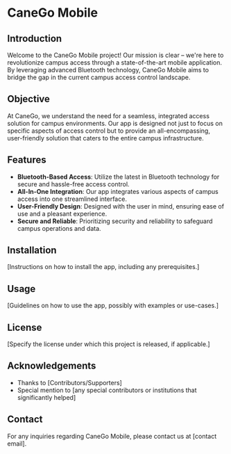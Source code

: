 # CaneGo Mobile

## Introduction
Welcome to the CaneGo Mobile project! Our mission is clear – we're here to revolutionize campus access through a state-of-the-art mobile application. By leveraging advanced Bluetooth technology, CaneGo Mobile aims to bridge the gap in the current campus access control landscape.

## Objective
At CaneGo, we understand the need for a seamless, integrated access solution for campus environments. Our app is designed not just to focus on specific aspects of access control but to provide an all-encompassing, user-friendly solution that caters to the entire campus infrastructure.

## Features
- **Bluetooth-Based Access**: Utilize the latest in Bluetooth technology for secure and hassle-free access control.
- **All-In-One Integration**: Our app integrates various aspects of campus access into one streamlined interface.
- **User-Friendly Design**: Designed with the user in mind, ensuring ease of use and a pleasant experience.
- **Secure and Reliable**: Prioritizing security and reliability to safeguard campus operations and data.

## Installation
[Instructions on how to install the app, including any prerequisites.]

## Usage
[Guidelines on how to use the app, possibly with examples or use-cases.]

## License
[Specify the license under which this project is released, if applicable.]

## Acknowledgements
- Thanks to [Contributors/Supporters]
- Special mention to [any special contributors or institutions that significantly helped]

## Contact
For any inquiries regarding CaneGo Mobile, please contact us at [contact email].
